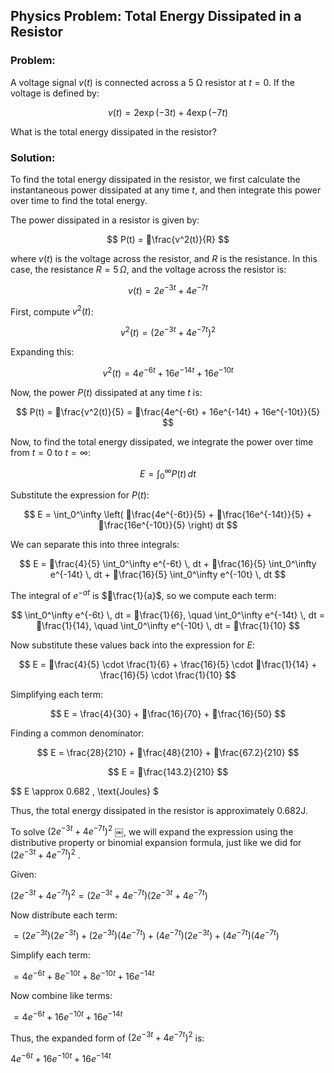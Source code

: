 
## Physics Problem: Total Energy Dissipated in a Resistor

### Problem:
A voltage signal $v(t)$ is connected across a 5 Ω resistor at $t = 0$. If the voltage is defined by:

$$
v(t) = 2\exp(-3t) + 4\exp(-7t)
$$

What is the total energy dissipated in the resistor?

### Solution:
To find the total energy dissipated in the resistor, we first calculate the instantaneous power dissipated at any time $t$, and then integrate this power over time to find the total energy.

The power dissipated in a resistor is given by:

$$
P(t) = \frac{v^2(t)}{R}
$$

where $v(t)$ is the voltage across the resistor, and $R$ is the resistance. In this case, the resistance $R = 5 \, \Omega$, and the voltage across the resistor is:

$$
v(t) = 2e^{-3t} + 4e^{-7t}
$$

First, compute $v^2(t)$:

$$
v^2(t) = \left( 2e^{-3t} + 4e^{-7t} \right)^2
$$

Expanding this:

$$
v^2(t) = 4e^{-6t} + 16e^{-14t} + 16e^{-10t}
$$

Now, the power $P(t)$ dissipated at any time $t$ is:

$$
P(t) = \frac{v^2(t)}{5} = \frac{4e^{-6t} + 16e^{-14t} + 16e^{-10t}}{5}
$$

Now, to find the total energy dissipated, we integrate the power over time from $t = 0$ to $t = \infty$:

$$
E = \int_0^\infty P(t) \, dt
$$

Substitute the expression for $P(t)$:

$$
E = \int_0^\infty \left( \frac{4e^{-6t}}{5} + \frac{16e^{-14t}}{5} + \frac{16e^{-10t}}{5} \right) dt
$$

We can separate this into three integrals:

$$
E = \frac{4}{5} \int_0^\infty e^{-6t} \, dt + \frac{16}{5} \int_0^\infty e^{-14t} \, dt + \frac{16}{5} \int_0^\infty e^{-10t} \, dt
$$

The integral of $e^{-at}$ is $\frac{1}{a}$, so we compute each term:

$$
\int_0^\infty e^{-6t} \, dt = \frac{1}{6}, \quad \int_0^\infty e^{-14t} \, dt = \frac{1}{14}, \quad \int_0^\infty e^{-10t} \, dt = \frac{1}{10}
$$

Now substitute these values back into the expression for $E$:

$$
E = \frac{4}{5} \cdot \frac{1}{6} + \frac{16}{5} \cdot \frac{1}{14} + \frac{16}{5} \cdot \frac{1}{10}
$$

Simplifying each term:

$$
E = \frac{4}{30} + \frac{16}{70} + \frac{16}{50}
$$

Finding a common denominator:

$$
E = \frac{28}{210} + \frac{48}{210} + \frac{67.2}{210}
$$

$$
E = \frac{143.2}{210}
$$

$$
E \approx 0.682 \, \text{Joules}
$

Thus, the total energy dissipated in the resistor is approximately $0.682 \text{J}$.

To solve  $\left( 2e^{-3t} + 4e^{-7t} \right)^2$ ￼, we will expand the expression using the distributive property or binomial expansion formula, just like we did for $\left( 2e^{-3t} + 4e^{-7t} \right)^2$ .

Given:

$\left( 2e^{-3t} + 4e^{-7t} \right)^2 = \left( 2e^{-3t} + 4e^{-7t} \right)\left( 2e^{-3t} + 4e^{-7t} \right)$

Now distribute each term:

$= \left( 2e^{-3t} \right)\left( 2e^{-3t} \right) + \left( 2e^{-3t} \right)\left( 4e^{-7t} \right) + \left( 4e^{-7t} \right)\left( 2e^{-3t} \right) + \left( 4e^{-7t} \right)\left( 4e^{-7t} \right)$

Simplify each term:

$= 4e^{-6t} + 8e^{-10t} + 8e^{-10t} + 16e^{-14t}$

Now combine like terms:

$= 4e^{-6t} + 16e^{-10t} + 16e^{-14t}$

Thus, the expanded form of $\left( 2e^{-3t} + 4e^{-7t} \right)^2$ is:

$4e^{-6t} + 16e^{-10t} + 16e^{-14t}$

